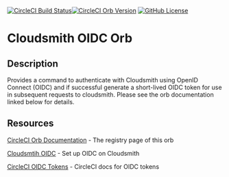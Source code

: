 [![CircleCI Build Status](https://dl.circleci.com/status-badge/img/gh/ft-circleci-orbs/cloudsmith-oidc-orb/tree/main.svg?style=svg&circle-token=60e93e1a555bbe15b9cc8391566c10765a6e3435)](https://dl.circleci.com/status-badge/redirect/gh/ft-circleci-orbs/cloudsmith-oidc-orb/tree/main)[![CircleCI Orb Version](https://badges.circleci.com/orbs/ft-circleci-orbs/cloudsmith-oidc.svg)](https://circleci.com/developer/orbs/orb/ft-circleci-orbs/cloudsmith-oidc) [![GitHub License](https://img.shields.io/badge/license-MIT-lightgrey.svg)](https://raw.githubusercontent.com/ft-circleci-orbs/cloudsmith-oidc-orb/master/LICENSE)


# Cloudsmith OIDC Orb

## Description

Provides a command to authenticate with Cloudsmith using OpenID Connect (OIDC) and if successful generate a short-lived OIDC token for use in subsequent requests to cloudsmith. Please see the orb documentation linked below for details.


## Resources

[CircleCI Orb Documentation](https://circleci.com/developer/orbs/orb/ft-circleci-orbs/cloudsmith-oidc) - The registry page of this orb

[Cloudsmtih OIDC](https://help.cloudsmith.io/docs/openid-connect) - Set up OIDC on Cloudsmith

[CircleCI OIDC Tokens](https://circleci.com/docs/openid-connect-tokens/) - CircleCI docs for OIDC tokens

